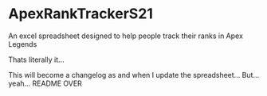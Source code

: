 # ApexRankTrackerS21
An excel spreadsheet designed to help people track their ranks in Apex Legends

Thats literally it...

This will become a changelog as and when I update the spreadsheet... But... yeah... README OVER
